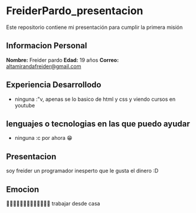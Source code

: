 # FreiderPardo_presentacion
Este repositorio contiene mi presentación para cumplir la primera misión

## Informacion Personal
  **Nombre:** Freider pardo
  **Edad:** 19 años
  **Correo:** altamirandafreider@gmail.com
  
## Experiencia Desarrollodo
  - ninguna :"v, apenas se lo basico de html y css y viendo cursos en youtube

## lenguajes o tecnologias en las que puedo ayudar
  - ninguna :c por ahora 😁

## Presentacion
  soy freider un programador inesperto que le gusta el dinero :D

## Emocion
🤑🤑🤑🤑🤑🤑🤑🤑🤑🤑🤑🤑🤑
trabajar desde casa

